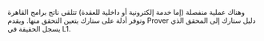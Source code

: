 وهناك عملية منفصلة (إما خدمة إلكترونية أو داخلية للعقدة) تتلقى ناتج برامج القاهرة وتوفر أدلة على ستارك يتعين التحقق منها. ويقدم Prover دليل ستارك إلى المحقق الذي يسجل الحقيقة في L1.
